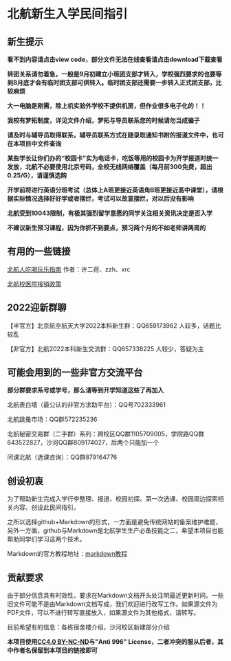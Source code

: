 # 北航新生入学民间指引

## 新生提示
**看不到内容请点击view code，部分文件无法在线查看请点击download下载查看**

**转团关系请勿着急，一般是9月初建立小班团支部才转入，学校强烈要求的也要等到8月底才会有临时团支部可供转入。临时团支部还需要一步转入正式团支部，比较麻烦**

**大一电脑是刚需，除上机实验外学校不提供机房，但作业很多电子化的！！**

**我校有梦拓制度，详见文件介绍，梦拓与导员联系您的时候请勿当成骗子**

**请及时与辅导员取得联系，辅导员联系方式在随录取通知书附的报道文件中，也可在本项目中文件查询**

**某些学长让你们办的“校园卡”实为电话卡，吃饭等用的校园卡为开学报道时统一发放，北航不必要使用北京号码，全校无线网络覆盖（每月前30G免费，超出0.25/G），请谨慎选购**

**开学前将进行英语分班考试（总体上A班更接近英语角B班更接近高中课堂），请根据实际情况选择好好学或者摆烂，考试可以故意摆烂，对以后没有影响**

**北航受到10043限制，有极其强烈留学意愿的同学关注相关资讯决定是否入学**

**不建议新生预习课程，因为你抓不到要点，预习两个月的不如老师讲两周的**

## 有用的一些链接

[北航人吃喝玩乐指南](https://zzh-cycling.github.io/2022/07/29/BUAAer%E5%90%83%E5%96%9D%E7%8E%A9%E4%B9%90%E6%8C%87%E5%8D%97/) 作者：许二荷、zzh、xrc

[北航校医院报销政策](https://mp.weixin.qq.com/mp/homepage?search_click_id=5291460620131035441-1659256133177-248193&__biz=MzAxMzkxOTk5Nw==&hid=1&sn=2e8785303d1bf5b27ca2fda5b260df2e&scene=18)

## 2022迎新群聊

【半官方】北京航空航天大学2022本科新生群：QQ659173962 人较多，话题比较乱

【非官方】北航2022本科新生交流群：QQ657338225 人较少，答疑为主

## 可能会用到的一些非官方交流平台

**部分群要求系号或学号，那么请等到开学知道这些了再加入**

北航表白墙（最公认的非官方求助平台）：QQ号702333961

北航跳蚤市场：QQ群572235236

北航秘密交易群（二手群）系列：跨校区QQ群1105709005，学院路QQ群643522827，沙河QQ群809174027，后两个只能加一个

问课北航（选课咨询）：QQ群879164776

## 创设初衷

为了帮助新生完成入学行李整理、报道、校园初探、第一次选课、校园周边探索相关内容。创设此民间指引。

之所以选择github+Markdown的形式，一方面是避免传统网站的备案维护难题，另外一方面，github与Markdown是北航学生生产必备技能之二，希望本项目也能帮助同学们学习这两个技术。

Markdown的官方教程地址：[markdown教程](https://markdown.com.cn/)

## 贡献要求

由于部分信息具有时效性，要求在Markdown文档开头处注明最近更新时间。一些旧文件可能不是由Markdown文档写成，我们欢迎进行改写工作。如果源文件为PDF文件，可以不进行转写直接放入，如果源文件为其他格式，请转写。

目前希望有的信息：各栋宿舍楼介绍，沙河校区新建部分介绍

**本项目使用[CC4.0 BY-NC-ND](https://creativecommons.org/licenses/by-nc-nd/4.0/)与"Anti 996" License，二者冲突的服从后者，其中作者名保留到本项目的链接即可**

